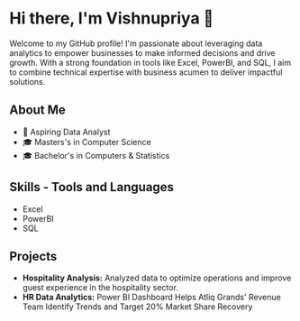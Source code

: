 # Hi there, I'm Vishnupriya 👋

Welcome to my GitHub profile! I'm passionate about leveraging data analytics to empower businesses to make informed decisions and drive growth. With a strong foundation in tools like Excel, PowerBI, and SQL, I aim to combine technical expertise with business acumen to deliver impactful solutions.

## About Me
  
- 💼 Aspiring Data Analyst
- 🎓 Masters's in Computer Science
- 🎓 Bachelor's in Computers & Statistics

## Skills - Tools and Languages

-  Excel
-  PowerBI
-  SQL

## Projects

- **Hospitality Analysis:** Analyzed data to optimize operations and improve guest experience in the hospitality sector.
- **HR Data Analytics:** Power BI Dashboard Helps Atliq Grands' Revenue Team Identify Trends and Target 20% Market Share Recovery
 

